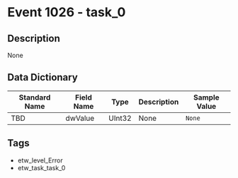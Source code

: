 # Event 1026 - task_0

## Description
None

## Data Dictionary
|Standard Name|Field Name|Type|Description|Sample Value|
|---|---|---|---|---|
|TBD|dwValue|UInt32|None|`None`|

## Tags
* etw_level_Error
* etw_task_task_0